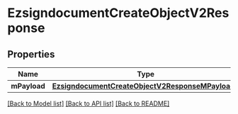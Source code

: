 # EzsigndocumentCreateObjectV2Response

## Properties
Name | Type | Description | Notes
------------ | ------------- | ------------- | -------------
**mPayload** | [**EzsigndocumentCreateObjectV2ResponseMPayload***](EzsigndocumentCreateObjectV2ResponseMPayload.md) |  | 

[[Back to Model list]](../README.md#documentation-for-models) [[Back to API list]](../README.md#documentation-for-api-endpoints) [[Back to README]](../README.md)


